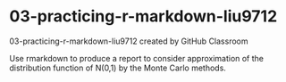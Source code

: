 # 03-practicing-r-markdown-liu9712
03-practicing-r-markdown-liu9712 created by GitHub Classroom

Use rmarkdown to produce a report to consider approximation of the distribution function of N(0,1) by the Monte Carlo methods.

